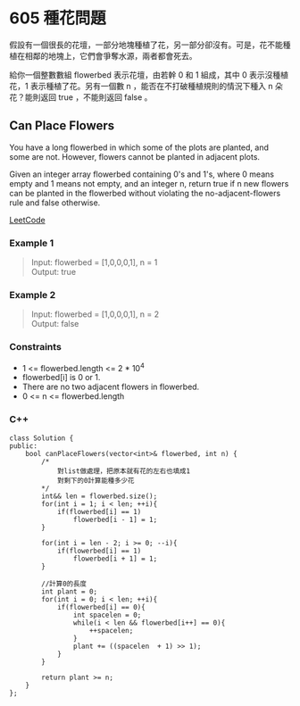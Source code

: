 # 605 種花問題

假設有一個很長的花壇，一部分地塊種植了花，另一部分卻沒有。可是，花不能種植在相鄰的地塊上，它們會爭奪水源，兩者都會死去。

給你一個整數數組 flowerbed 表示花壇，由若幹 0 和 1 組成，其中 0 表示沒種植花，1 表示種植了花。另有一個數 n ，能否在不打破種植規則的情況下種入 n 朵花？能則返回 true ，不能則返回 false 。

##  Can Place Flowers

You have a long flowerbed in which some of the plots are planted, and some are not. However, flowers cannot be planted in adjacent plots.

Given an integer array flowerbed containing 0's and 1's, where 0 means empty and 1 means not empty, and an integer n, return true if n new flowers can be planted in the flowerbed without violating the no-adjacent-flowers rule and false otherwise.

[LeetCode](https://leetcode.cn/problems/can-place-flowers/)

### Example 1

>Input: flowerbed = [1,0,0,0,1], n = 1  
Output: true

### Example 2

> Input: flowerbed = [1,0,0,0,1], n = 2  
Output: false

### Constraints

* 1 <= flowerbed.length <= 2 * 10<sup>4</sup>
* flowerbed[i] is 0 or 1.
* There are no two adjacent flowers in flowerbed.
* 0 <= n <= flowerbed.length

### C++ 

```
class Solution {
public:
    bool canPlaceFlowers(vector<int>& flowerbed, int n) {
        /*
            對list做處理，把原本就有花的左右也填成1
            對剩下的0計算能種多少花
        */
        int&& len = flowerbed.size();
        for(int i = 1; i < len; ++i){
            if(flowerbed[i] == 1)
                flowerbed[i - 1] = 1;
        }

        for(int i = len - 2; i >= 0; --i){
            if(flowerbed[i] == 1)
                flowerbed[i + 1] = 1;
        }
        
        //計算0的長度
        int plant = 0;
        for(int i = 0; i < len; ++i){
            if(flowerbed[i] == 0){
                int spacelen = 0;
                while(i < len && flowerbed[i++] == 0){
                    ++spacelen;
                }
                plant += ((spacelen  + 1) >> 1);
            }
        }

        return plant >= n;
    }
};
```